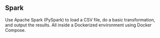 ## Spark

Use Apache Spark (PySpark) to load a CSV file, do a basic transformation, and output the results.
All inside a Dockerized environment using Docker Compose.